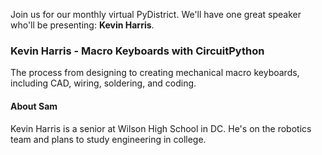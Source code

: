 <!--
.. title: September Meetup - Macro Keyboards with CircuitPython
.. slug: september-meetup-2021
.. date: 2021-09-20 17:49:58 UTC-04:00
.. tags: meetup
.. category: main-meetup
.. link: https://www.meetup.com/pydistrict/events/280814754/
.. event_time: 2021-09-28 18:00:00 UTC-04:00
.. description: September Meetup: Macro Keyboards with CircuitPython
.. type: text
-->

Join us for our monthly virtual PyDistrict. We'll have one great speaker who'll
be presenting: **Kevin Harris**.

<!-- TEASER_END -->

### Kevin Harris - Macro Keyboards with CircuitPython

The process from designing to creating mechanical macro keyboards, including
CAD, wiring, soldering, and coding.

#### About Sam

Kevin Harris is a senior at Wilson High School in DC. He's on the robotics team
and plans to study engineering in college.
